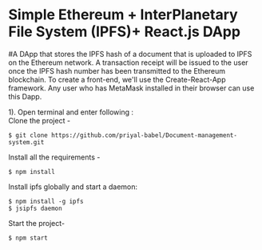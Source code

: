 # Simple Ethereum + InterPlanetary File System (IPFS)+ React.js DApp

#A DApp that stores the IPFS hash of a document that is uploaded to IPFS on the Ethereum network. A transaction receipt will be issued to the user once the IPFS hash number has been transmitted to the Ethereum blockchain. To create a front-end, we'll use the Create-React-App framework. Any user who has MetaMask installed in their browser can use this Dapp.

1). Open terminal and enter following : <br />
Clone the project -
```
$ git clone https://github.com/priyal-babel/Document-management-system.git
```

Install all the requirements -
```
$ npm install
```

Install ipfs globally and start a daemon:
```
$ npm install -g ipfs
$ jsipfs daemon
```

Start the project-
```
$ npm start
```
